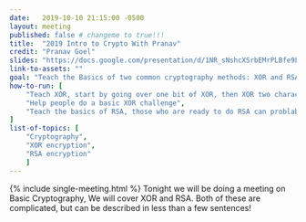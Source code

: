 ```yaml
---
date:   2019-10-10 21:15:00 -0500
layout: meeting
published: false # changeme to true!!!
title:  "2019 Intro to Crypto With Pranav"
credit: "Pranav Goel"
slides: "https://docs.google.com/presentation/d/1NR_sNshcXSrbEMrPLBfe9LepDTz6iIONFzJKwKPNEAM/edit?usp=sharing"
link-to-assets: ""
goal: "Teach the Basics of two common cryptography methods: XOR and RSA"
how-to-run: [
	"Teach XOR, start by going over one bit of XOR, then XOR two characters (have the binary ready), then teach single and repeated key XOR",
	"Help people do a basic XOR challenge",
	"Teach the basics of RSA, those who are ready to do RSA can problably continue, otherwise just keep helping with XOR"
]
list-of-topics: [
	"Cryptography",
	"XOR encryption",
	"RSA encryption"
	]
---
```


{% include single-meeting.html  %}
Tonight we will be doing a meeting on Basic Cryptography, We will cover XOR and RSA. Both of these are complicated, but can be described in less than a few sentences!
